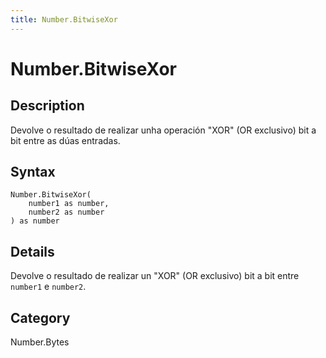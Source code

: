 ```yaml
---
title: Number.BitwiseXor
---
```


# Number.BitwiseXor


## Description

Devolve o resultado de realizar unha operación &#34;XOR&#34; (OR exclusivo) bit a bit entre as dúas entradas.


## Syntax

```powerquery
Number.BitwiseXor(
    number1 as number,
    number2 as number
) as number
```


## Details

Devolve o resultado de realizar un "XOR" (OR exclusivo) bit a bit entre <code>number1</code> e <code>number2</code>.



## Category
Number.Bytes
